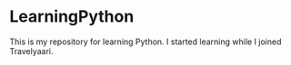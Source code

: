 # LearningPython
This is my repository for learning Python. I started learning while I joined Travelyaari.
